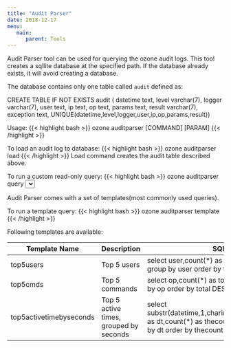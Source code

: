 ```yaml
---
title: "Audit Parser"
date: 2018-12-17
menu:
   main:
      parent: Tools
---
```

<!---
  Licensed to the Apache Software Foundation (ASF) under one or more
  contributor license agreements.  See the NOTICE file distributed with
  this work for additional information regarding copyright ownership.
  The ASF licenses this file to You under the Apache License, Version 2.0
  (the "License"); you may not use this file except in compliance with
  the License.  You may obtain a copy of the License at

      http://www.apache.org/licenses/LICENSE-2.0

  Unless required by applicable law or agreed to in writing, software
  distributed under the License is distributed on an "AS IS" BASIS,
  WITHOUT WARRANTIES OR CONDITIONS OF ANY KIND, either express or implied.
  See the License for the specific language governing permissions and
  limitations under the License.
-->

Audit Parser tool can be used for querying the ozone audit logs.
This tool creates a sqllite database at the specified path. If the database
already exists, it will avoid creating a database.

The database contains only one table called `audit` defined as:

CREATE TABLE IF NOT EXISTS audit (
datetime text,
level varchar(7),
logger varchar(7),
user text,
ip text,
op text,
params text,
result varchar(7),
exception text,
UNIQUE(datetime,level,logger,user,ip,op,params,result))

Usage:
{{< highlight bash >}}
ozone auditparser <path to db file> [COMMAND] [PARAM]
{{< /highlight >}}

To load an audit log to database:
{{< highlight bash >}}
ozone auditparser <path to db file> load <path to audit log>
{{< /highlight >}}
Load command creates the audit table described above.

To run a custom read-only query:
{{< highlight bash >}}
ozone auditparser <path to db file> query <select query enclosed within double quotes>
{{< /highlight >}}

Audit Parser comes with a set of templates(most commonly used queries).

To run a template query:
{{< highlight bash >}}
ozone auditparser <path to db file> template <templateName>
{{< /highlight >}}

Following templates are available:

|Template Name|Description|SQL|
|----------------|----------------------------------------|--------------------------------------------------------------------------------------------------------------------------------------|
|top5users|Top 5 users|select user,count(*) as total from audit group by user order by total DESC limit 5|
|top5cmds|Top 5 commands|select op,count(*) as total from audit group by op order by total DESC limit 5|
|top5activetimebyseconds|Top 5 active times, grouped by seconds|select substr(datetime,1,charindex(',',datetime)-1) as dt,count(*) as thecount from audit group by dt order by thecount DESC limit 5|
